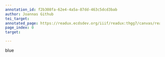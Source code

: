 ```yaml
---
annotation_id: f2b308fa-62e4-4a5a-87dd-463c5dcd3bab
author: Joannas Github
tei_target: 
annotated_page: https://readux.ecdsdev.org/iiif/readux:thgg7/canvas/readux:thgg7_00000001.jp2
page_index: 0
target: 

---
```

<p>blue</p>